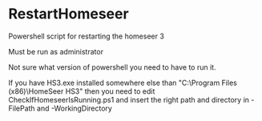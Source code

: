 # RestartHomeseer
Powershell script for restarting the homeseer 3 

Must be run as administrator

Not sure what version of powershell you need to have to run it. 

If you have HS3.exe installed somewhere else than "C:\Program Files (x86)\HomeSeer HS3\" then you need to edit CheckIfHomeseerIsRunning.ps1 and insert the right path and directory in -FilePath and -WorkingDirectory  
